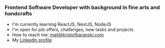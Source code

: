 ### Frontend Software Developer with background in fine arts and handcrafts

- I'm currently learning ReactJS, NextJS, NodeJS
- I'm open for job offers, challenges, new tasks and projects
- How to reach me: [mail@kristofbaranski.com](mailto:mail@kristofbaranski.com)
- My [LinkedIn profile](https://www.linkedin.com/in/kris-baranski-a7a66511b)

